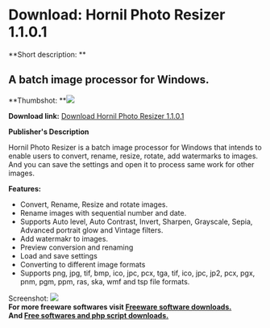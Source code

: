 # Download: Hornil Photo Resizer 1.1.0.1

**Short description: **

## A batch image processor for Windows.

  
**Thumbshot: **![](http://www.freewarefiles.com/screenshot/hornilphotoresizer_md.jpg)   
  
**Download link:** [Download Hornil Photo Resizer 1.1.0.1](http://freesoftwares.boysofts.com/Hornil-Photo-Resizer_program_95914.html)  
  

**Publisher's Description**  
  

Hornil Photo Resizer is a batch image processor for Windows that intends to
enable users to convert, rename, resize, rotate, add watermarks to images. And
you can save the settings and open it to process same work for other images.

**Features:**

  * Convert, Rename, Resize and rotate images. 
  * Rename images with sequential number and date. 
  * Supports Auto level, Auto Contrast, Invert, Sharpen, Grayscale, Sepia, Advanced portrait glow and Vintage filters. 
  * Add watermakr to images. 
  * Preview conversion and renaming 
  * Load and save settings 
  * Converting to different image formats 
  * Supports png, jpg, tif, bmp, ico, jpc, pcx, tga, tif, ico, jpc, jp2, pcx, pgx, pnm, pgm, ppm, ras, ska, wmf and tsp file formats. 

  
  
Screenshot:
![](http://www.freewarefiles.com/screenshot/hornilphotoresizer.jpg)  
**For more freeware softwares visit [Freeware software downloads.](http://freesoftwares.boysofts.com/)**   
**And [Free softwares and php script downloads.](http://www.boysofts.com/)**

